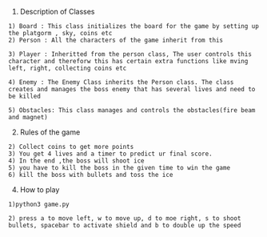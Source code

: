1.   Description of Classes

	1) Board : This class initializes the board for the game by setting up the platgorm , sky, coins etc
	2) Person : All the characters of the game inherit from this 

	3) Player : Inheritted from the person class, The user controls this character and thereforw this has certain extra functions like mving left, right, collecting coins etc

	4) Enemy : The Enemy Class inherits the Person class. The class creates and manages the boss enemy that has several lives and need to be killed 

	5) Obstacles: This class manages and controls the obstacles(fire beam and magnet)


2.   Rules of the game

	
	2) Collect coins to get more points
	3) You get 4 lives and a timer to predict ur final score.
	4) In the end ,the boss will shoot ice 
	5) you have to kill the boss in the given time to win the game
	6) kill the boss with bullets and toss the ice 



4.   How to play 

	1)python3 game.py

	2) press a to move left, w to move up, d to moe right, s to shoot bullets, spacebar to activate shield and b to double up the speed